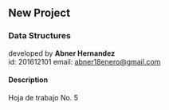 ## New Project
### Data Structures

developed by **Abner Hernandez**<br>
id: 201612101
email: abner18enero@gmail.com<br>


#### Description
Hoja de trabajo No. 5 
